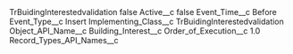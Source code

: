 <?xml version="1.0" encoding="UTF-8"?>
<CustomMetadata xmlns="http://soap.sforce.com/2006/04/metadata" xmlns:xsi="http://www.w3.org/2001/XMLSchema-instance" xmlns:xsd="http://www.w3.org/2001/XMLSchema">
    <label>TrBuidingInterestedvalidation</label>
    <protected>false</protected>
    <values>
        <field>Active__c</field>
        <value xsi:type="xsd:boolean">false</value>
    </values>
    <values>
        <field>Event_Time__c</field>
        <value xsi:type="xsd:string">Before</value>
    </values>
    <values>
        <field>Event_Type__c</field>
        <value xsi:type="xsd:string">Insert</value>
    </values>
    <values>
        <field>Implementing_Class__c</field>
        <value xsi:type="xsd:string">TrBuidingInterestedvalidation</value>
    </values>
    <values>
        <field>Object_API_Name__c</field>
        <value xsi:type="xsd:string">Building_Interest__c</value>
    </values>
    <values>
        <field>Order_of_Execution__c</field>
        <value xsi:type="xsd:double">1.0</value>
    </values>
    <values>
        <field>Record_Types_API_Names__c</field>
        <value xsi:nil="true"/>
    </values>
</CustomMetadata>
